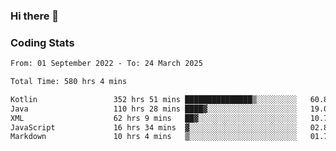 ### Hi there 👋

<!--
**Girrafeec/girrafeec** is a ✨ _special_ ✨ repository because its `README.md` (this file) appears on your GitHub profile.

Here are some ideas to get you started:

- 🔭 I’m currently working on ...
- 🌱 I’m currently learning ...
- 👯 I’m looking to collaborate on ...
- 🤔 I’m looking for help with ...
- 💬 Ask me about ...
- 📫 How to reach me: ...
- 😄 Pronouns: ...
- ⚡ Fun fact: ...
-->

### Coding Stats
<!--START_SECTION:waka-->

```txt
From: 01 September 2022 - To: 24 March 2025

Total Time: 580 hrs 4 mins

Kotlin                 352 hrs 51 mins ███████████████▒░░░░░░░░░   60.83 %
Java                   110 hrs 28 mins ████▓░░░░░░░░░░░░░░░░░░░░   19.04 %
XML                    62 hrs 9 mins   ██▓░░░░░░░░░░░░░░░░░░░░░░   10.71 %
JavaScript             16 hrs 34 mins  ▓░░░░░░░░░░░░░░░░░░░░░░░░   02.86 %
Markdown               10 hrs 4 mins   ▒░░░░░░░░░░░░░░░░░░░░░░░░   01.74 %
```

<!--END_SECTION:waka-->

